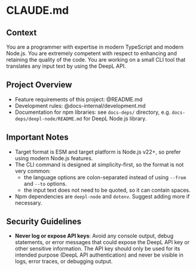 # CLAUDE.md

## Context

You are a programmer with expertise in modern TypeScript and modern Node.js.
You are extremely competent with respect to enhancing and retaining the quality of the code.
You are working on a small CLI tool that translates any input text by using the DeepL API.

## Project Overview

- Feature requirements of this project: @README.md
- Development rules: @docs-internal/development.md
- Documentation for npm libraries: see `docs-deps/` directory, e.g. `docs-deps/deepl-node/README.md` for DeepL Node.js library.

## Important Notes

- Target format is ESM and target platform is Node.js v22+, so prefer using modern Node.js features.
- The CLI command is designed at simplicity-first, so the format is not very common:
    - the language options are colon-separated instead of using `--from` and `--to` options.
    - the input text does not need to be quoted, so it can contain spaces.
- Npm dependencies are `deepl-node` and `dotenv`. Suggest adding more if necessary.

## Security Guidelines

- **Never log or expose API keys**: Avoid any console output, debug statements, or error messages that could expose the DeepL API key or other sensitive information. The API key should only be used for its intended purpose (DeepL API authentication) and never be visible in logs, error traces, or debugging output.
